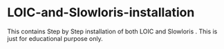 # LOIC-and-Slowloris-installation

This contains Step by Step installation of both LOIC and Slowloris . This is just for educational purpose only.
